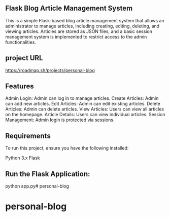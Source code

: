 ## Flask Blog Article Management System
This is a simple Flask-based blog article management system that allows an administrator to manage articles, including creating, editing, deleting, and viewing articles. Articles are stored as JSON files, and a basic session management system is implemented to restrict access to the admin functionalities.
## project URL
https://roadmap.sh/projects/personal-blog

## Features
Admin Login: Admin can log in to manage articles.
Create Articles: Admin can add new articles.
Edit Articles: Admin can edit existing articles.
Delete Articles: Admin can delete articles.
View Articles: Users can view all articles on the homepage.
Article Details: Users can view individual articles.
Session Management: Admin login is protected via sessions.
## Requirements
To run this project, ensure you have the following installed:

Python 3.x
Flask

## Run the Flask Application:
python app.py# personal-blog
# personal-blog
